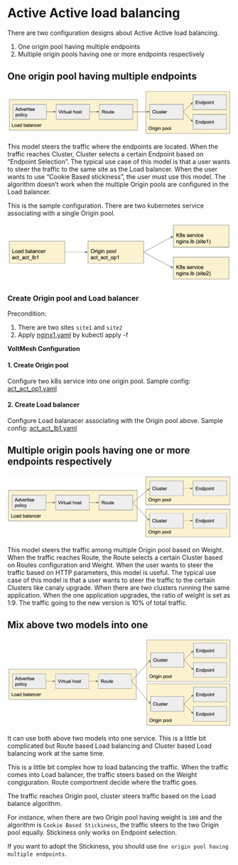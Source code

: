 # Active Active load balancing

There are two configuration designs about Active Active load balancing.

1. One origin pool having multiple endpoints
2. Multiple origin pools having one or more endpoints respectively

## One origin pool having multiple endpoints

![act_act_lb1](./pics/act_act_lb1.png)

This model steers the traffic where the endpoints are located. When the traffic reaches Cluster, Cluster selects a certain Endpoint based on “Endpoint Selection”. The typical use case of this model is that a user wants to steer the traffic to the same site as the Load balancer.
When the user wants to use “Cookie Based stickiness”, the user must use this model. The algorithm doesn’t work when the multiple Origin pools are configured in the Load balancer.

This is the sample configuration.
There are two kubernetes service associating with a single Origin pool.

![act_act_lb_sample1](./pics/act_act_lb_sample1.png)

### Create Origin pool and Load balancer

Precondition:

1. There are two sites `site1` and `site2`
2. Apply [nginx1.yaml](./yaml/nginx1.yaml) by kubectl apply -f

<b>VoltMesh Configuration</b>

#### 1. Create Origin pool

Configure two k8s service into one origin pool.
Sample config: [act_act_op1.yaml](./yaml/act_act_lb/act_act_op1.yaml)

#### 2. Create Load balancer

Configure Load balanacer associating with the Origin pool above.
Sample config: [act_act_lb1.yaml](./yaml/act_act_lb/act_act_lb1.yaml)


## Multiple origin pools having one or more endpoints respectively

![act_act_lb2](./pics/act_act_lb2.png)

This model steers the traffic among multiple Origin pool based on Weight. When the traffic reaches Route, the Route selects a certain Cluster based on Routes configuration and Weight. 
When the user wants to steer the traffic based on HTTP parameters, this model is useful.
The typical use case of this model is that a user wants to steer the traffic to the certain Clusters like canaly upgrade. When there are two clusters running the same application. When the one application upgrades, the ratio of weight is set as 1:9. The traffic going to the new version is 10% of total traffic.

## Mix above two models into one

![act_act_lb3](./pics/act_act_lb3.png)

It can use both above two models into one service. This is a little bit complicated but Route based Load balancing and Cluster based Load balancing work at the same time. 

This is a little bit complex how to load balancing the traffic.
When the traffic comes into Load balancer, the traffic steers based on the Weight congiguration. Route comportnent decide where the traffic goes.

The traffic reaches Origin pool, cluster steers traffic based on the Load balance algorithm.

For instance, when there are two Origin pool having weight is `100` and the algorithm is `Cookie Based Stickiness`, the traffic steers to the two Origin pool equally. Stickiness only works on Endpoint selection.

If you want to adopt the Stickiness, you should use `One origin pool having multiple endpoints`.